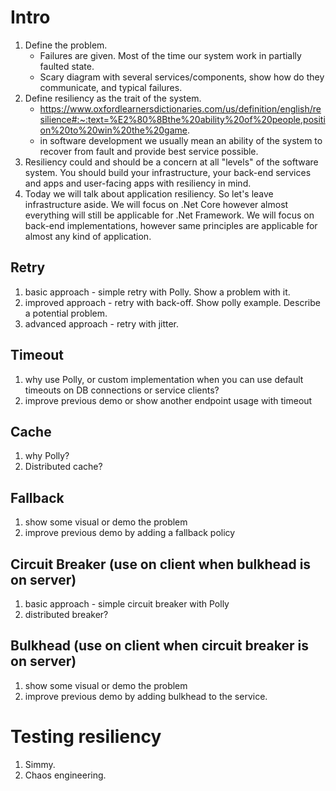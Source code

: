 # Intro
1. Define the problem. 
    * Failures are given. Most of the time our system work in partially faulted state. 
    * Scary diagram with several services/components, show how do they communicate, and typical failures.
2. Define resiliency as the trait of the system.
    * https://www.oxfordlearnersdictionaries.com/us/definition/english/resilience#:~:text=%E2%80%8Bthe%20ability%20of%20people,position%20to%20win%20the%20game.
    * in software development we usually mean an ability of the system to recover from fault and provide 
    best service possible.
3. Resiliency could and should be a concern at all "levels" of the software system. You should build your infrastructure, your back-end services and apps and user-facing apps with resiliency in mind.
4. Today we will talk about application resiliency. So let's leave infrastructure aside. We will focus on .Net Core however almost everything will still be applicable for .Net Framework. We will focus on back-end implementations, however same principles are applicable for almost any kind of application.

## Retry
1. basic approach - simple retry with Polly. Show a problem with it. 
2. improved approach - retry with back-off. Show polly example. Describe a potential problem.
3. advanced approach - retry with jitter.
 
## Timeout
1. why use Polly, or custom implementation when you can use default timeouts on DB connections or service clients? 
2. improve previous demo or show another endpoint usage with timeout

## Cache
1. why Polly?
2. Distributed cache?

## Fallback 
1. show some visual or demo the problem
2. improve previous demo by adding a fallback policy

## Circuit Breaker (use on client when bulkhead is on server)
1. basic approach - simple circuit breaker with Polly
2. distributed breaker?

## Bulkhead (use on client when circuit breaker is on server)

1. show some visual or demo the problem
2. improve previous demo by adding bulkhead to the service.

# Testing resiliency
1. Simmy.
2. Chaos engineering.
